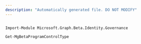 ```yaml
---
description: "Automatically generated file. DO NOT MODIFY"
---
```


```powershellv2

Import-Module Microsoft.Graph.Beta.Identity.Governance

Get-MgBetaProgramControlType

```